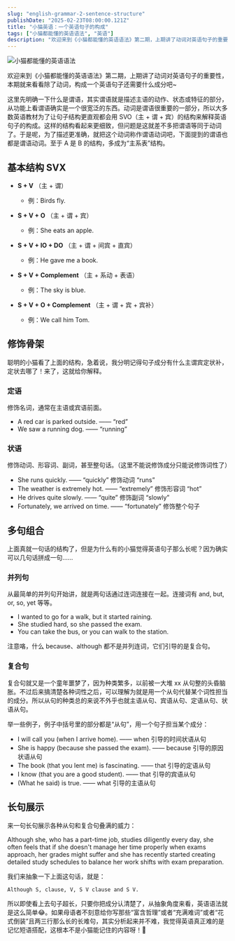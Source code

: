 ```yaml
---
slug: "english-grammar-2-sentence-structure"
publishDate: "2025-02-23T08:00:00.121Z"
title: "小猫英语：一个英语句子的构成"
tags: ["小猫都能懂的英语语法", "英语"]
description: "欢迎来到《小猫都能懂的英语语法》第二期，上期讲了动词对英语句子的重要性，本期就来看看除了动词，构成一个英语句子还需要什么成分吧~"
---
```


![小猫都能懂的英语语法](https://img.ssshooter.com/img/cats/2.jpg)

欢迎来到《小猫都能懂的英语语法》第二期，上期讲了动词对英语句子的重要性，本期就来看看除了动词，构成一个英语句子还需要什么成分吧~

这里先明确一下什么是谓语，其实谓语就是描述主语的动作、状态或特征的部分，从功能上看谓语确实是一个很宽泛的东西。动词是谓语很重要的一部分，所以大多数英语教材为了让句子结构更直观都会用 SVO（主 + 谓 + 宾）的结构来解释英语句子的构成。这样的结构看起来更细致，但问题是这就差不多把谓语等同于动词了。于是呢，为了描述更准确，就把这个动词称作谓语动词吧，下面提到的谓语也都是谓语动词。至于 A 是 B 的结构，多成为“主系表”结构。

## 基本结构 SVX

- **S + V**
  （主 + 谓）

  - 例：Birds fly.

- **S + V + O**
  （主 + 谓 + 宾）

  - 例：She eats an apple.

- **S + V + IO + DO**
  （主 + 谓 + 间宾 + 直宾）

  - 例：He gave me a book.

- **S + V + Complement**
  （主 + 系动 + 表语）

  - 例：The sky is blue.

- **S + V + O + Complement**
  （主 + 谓 + 宾 + 宾补）
  - 例：We call him Tom.

## 修饰骨架

聪明的小猫看了上面的结构，急着说，我分明记得句子成分有什么主谓宾定状补，定状去哪了！来了，这就给你解释。

### 定语

修饰名词，通常在主语或宾语前面。

- A red car is parked outside. —— “red”
- We saw a running dog. —— “running”

### 状语

修饰动词、形容词、副词，甚至整句话。（这里不能说修饰成分只能说修饰词性了）

- She runs quickly. —— “quickly” 修饰动词 “runs”
- The weather is extremely hot. —— “extremely” 修饰形容词 “hot”
- He drives quite slowly. —— “quite” 修饰副词 “slowly”
- Fortunately, we arrived on time. —— “fortunately” 修饰整个句子

## 多句组合

上面真就一句话的结构了，但是为什么有的小猫觉得英语句子那么长呢？因为确实可以几句话拼成一句……

### 并列句

从最简单的并列句开始讲，就是两句话通过连词连接在一起。连接词有 and, but, or, so, yet 等等。

- I wanted to go for a walk, but it started raining.
- She studied hard, so she passed the exam.
- You can take the bus, or you can walk to the station.

注意咯，什么 because、although 都不是并列连词，它们引导的是复合句。

### 复合句

复合句就又是一个童年噩梦了，因为种类繁多，以前被一大堆 xx 从句整的头昏脑胀。不过后来搞清楚各种词性之后，可以理解为就是用一个从句代替某个词性担当的成分。所以从句的种类总的来说不外乎也就主语从句、宾语从句、定语从句、状语从句。

举一些例子，例子中括号里的部分都是“从句”，用一个句子担当某个成分：

- I will call you (when I arrive home). —— when 引导的时间状语从句
- She is happy (because she passed the exam). —— because 引导的原因状语从句
- The book (that you lent me) is fascinating. —— that 引导的定语从句
- I know (that you are a good student). —— that 引导的宾语从句
- (What he said) is true. —— what 引导的主语从句

## 长句展示

来一句长句展示各种从句和复合句叠满的威力：

Although she, who has a part-time job, studies diligently every day, she often feels that if she doesn't manage her time properly when exams approach, her grades might suffer and she has recently started creating detailed study schedules to balance her work shifts with exam preparation.

我们来抽象一下上面这句话，就是：

`Although S, clause, V, S V clause and S V.`

所以即使看上去句子超长，只要你把成分认清楚了，从抽象角度来看，英语语法就是这么简单😂。如果母语者不刻意给你写那些“富含哲理”或者“充满难词”或者“花式倒装”且两三行那么长的长难句，其实分析起来并不难，我觉得英语真正难的是记忆短语搭配，这根本不是小猫能记住的内容呀！🤯
